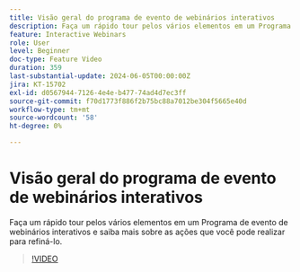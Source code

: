 ```yaml
---
title: Visão geral do programa de evento de webinários interativos
description: Faça um rápido tour pelos vários elementos em um Programa de evento de webinários interativos e saiba mais sobre as ações que você pode realizar para refiná-lo.
feature: Interactive Webinars
role: User
level: Beginner
doc-type: Feature Video
duration: 359
last-substantial-update: 2024-06-05T00:00:00Z
jira: KT-15702
exl-id: d0567944-7126-4e4e-b477-74ad4d7ec3ff
source-git-commit: f70d1773f886f2b75bc88a7012be304f5665e40d
workflow-type: tm+mt
source-wordcount: '58'
ht-degree: 0%

---
```


# Visão geral do programa de evento de webinários interativos

Faça um rápido tour pelos vários elementos em um Programa de evento de webinários interativos e saiba mais sobre as ações que você pode realizar para refiná-lo.

>[!VIDEO](https://video.tv.adobe.com/v/3450085/?learn=on&captions=por_br)
